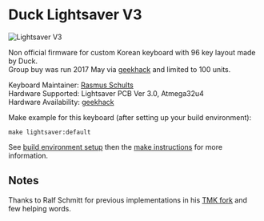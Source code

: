 # Duck Lightsaver V3

![Lightsaver V3](https://i.imgur.com/Vz23Dkel.jpg)

Non official firmware for custom Korean keyboard with 96 key layout made by Duck.  
Group buy was run 2017 May via [geekhack](https://geekhack.org/index.php?topic=89546.0) and limited to 100 units.

Keyboard Maintainer: [Rasmus Schults](https://github.com/rasmusx)  
Hardware Supported: Lightsaver PCB Ver 3.0, Atmega32u4  
Hardware Availability: [geekhack](https://geekhack.org/index.php?topic=89546.0)

Make example for this keyboard (after setting up your build environment):

    make lightsaver:default

See [build environment setup](https://docs.qmk.fm/build_environment_setup.html) then the [make instructions](https://docs.qmk.fm/make_instructions.html) for more information.

## Notes
Thanks to Ralf Schmitt for previous implementations in his [TMK fork](https://github.com/xauser/tmk_keyboard/tree/xauser/) and few helping words.
